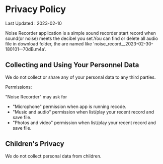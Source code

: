 # Privacy Policy

Last Updated : 2023-02-10

Noise Recorder application is a simple sound recorder start record when sound(or noise) meets the decibel you set.You can find or delete all audio file in download folder, the are named like 'noise_record__2023-02-30-180101--70dB.m4a'.

## Collecting and Using Your Personnel Data

We do not collect or share any of your personal data to any third parties.

Permissions:

"Noise Recorder" may ask for

- "Microphone" permission when app is running recode. 
- "Music and audio" permission when list/play your recent record and save file. 
- "Photos and video" permission when list/play your recent record and save file. 

## Children's Privacy

We do not collect personal data from children.
